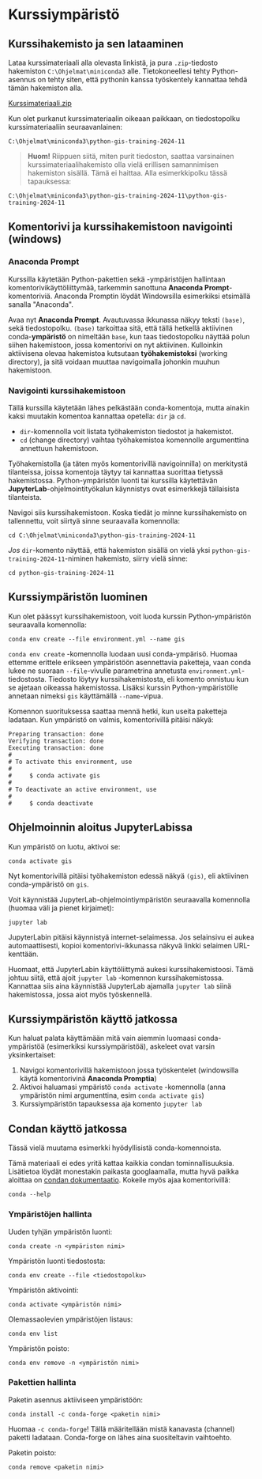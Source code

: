 # Kurssiympäristö

## Kurssihakemisto ja sen lataaminen

Lataa kurssimateriaali alla olevasta linkistä, ja pura `.zip`-tiedosto
hakemiston `C:\Ohjelmat\miniconda3` alle. Tietokoneellesi tehty Python-asennus
on tehty siten, että pythonin kanssa työskentely kannattaa tehdä tämän
hakemiston alla.

[Kurssimateriaali.zip](https://github.com/GispoCoding/python-gis-training/archive/refs/heads/2024-11.zip)

Kun olet purkanut kurssimateriaalin oikeaan paikkaan, on tiedostopolku
kurssimateriaaliin seuraavanlainen:

```
C:\Ohjelmat\miniconda3\python-gis-training-2024-11
```

> **Huom!** Riippuen siitä, miten purit tiedoston, saattaa varsinainen
> kurssimateriaalihakemisto olla vielä erillisen samannimisen hakemiston
> sisällä. Tämä ei haittaa. Alla esimerkkipolku tässä tapauksessa:

```
C:\Ohjelmat\miniconda3\python-gis-training-2024-11\python-gis-training-2024-11
```

## Komentorivi ja kurssihakemistoon navigointi (windows)

### Anaconda Prompt

Kurssilla käytetään Python-pakettien sekä -ympäristöjen hallintaan
komentorivikäyttöliittymää, tarkemmin sanottuna **Anaconda
Prompt**-komentoriviä. Anaconda Promptin löydät Windowsilla esimerkiksi
etsimällä sanalla "Anaconda".

Avaa nyt **Anaconda Prompt**. Avautuvassa ikkunassa näkyy teksti `(base)`, sekä
tiedostopolku. `(base)` tarkoittaa sitä, että tällä hetkellä aktiivinen
conda-**ympäristö** on nimeltään `base`, kun taas tiedostopolku näyttää polun
siihen hakemistoon, jossa komentorivi on nyt aktiivinen. Kulloinkin aktiivisena
olevaa hakemistoa kutsutaan **työhakemistoksi** (working directory), ja sitä
voidaan muuttaa navigoimalla johonkin muuhun hakemistoon.

### Navigointi kurssihakemistoon

Tällä kurssilla käytetään lähes pelkästään conda-komentoja, mutta ainakin kaksi
muutakin komentoa kannattaa opetella: `dir` ja `cd`.

- `dir`-komennolla voit listata työhakemiston tiedostot ja hakemistot.
- `cd` (change directory) vaihtaa työhakemistoa komennolle argumenttina
  annettuun hakemistoon.

Työhakemistolla (ja täten myös komentorivillä navigoinnilla) on merkitystä
tilanteissa, joissa komentoja täytyy tai kannattaa suorittaa tietyssä
hakemistossa. Python-ympäristön luonti tai kurssilla käytettävän
**JupyterLab**-ohjelmointityökalun käynnistys ovat esimerkkejä tällaisista
tilanteista.

Navigoi siis kurssihakemistoon. Koska tiedät jo minne kurssihakemisto on
tallennettu, voit siirtyä sinne seuraavalla komennolla:

```
cd C:\Ohjelmat\miniconda3\python-gis-training-2024-11
```

*Jos* `dir`-komento näyttää, että hakemiston sisällä on vielä yksi
`python-gis-training-2024-11`-niminen hakemisto, siirry vielä sinne:

```
cd python-gis-training-2024-11
```

## Kurssiympäristön luominen

Kun olet päässyt kurssihakemistoon, voit luoda kurssin Python-ympäristön
seuraavalla komennolla:

```
conda env create --file environment.yml --name gis
```

`conda env create` -komennolla luodaan uusi conda-ympärisö. Huomaa ettemme
erittele erikseen ympäristöön asennettavia paketteja, vaan conda lukee ne
suoraan `--file`-vivulle parametrina annetusta `environment.yml`-tiedostosta.
Tiedosto löytyy kurssihakemistosta, eli komento onnistuu kun se ajetaan oikeassa
hakemistossa. Lisäksi kurssin Python-ympäristölle annetaan nimeksi `gis`
käyttämällä `--name`-vipua.

Komennon suorituksessa saattaa mennä hetki, kun useita paketteja ladataan. Kun
ympäristö on valmis, komentorivillä pitäisi näkyä:

```
Preparing transaction: done
Verifying transaction: done
Executing transaction: done
#
# To activate this environment, use
#
#     $ conda activate gis
#
# To deactivate an active environment, use
#
#     $ conda deactivate
```

## Ohjelmoinnin aloitus JupyterLabissa

Kun ympäristö on luotu, aktivoi se:

```
conda activate gis
```

Nyt komentorivillä pitäisi työhakemiston edessä näkyä `(gis)`, eli aktiivinen
conda-ympäristö on `gis`.

Voit käynnistää JupyterLab-ohjelmointiympäristön seuraavalla komennolla (huomaa
väli ja pienet kirjaimet):

```
jupyter lab
```

JupyterLabin pitäisi käynnistyä internet-selaimessa. Jos selainsivu ei aukea
automaattisesti, kopioi komentorivi-ikkunassa näkyvä linkki selaimen
URL-kenttään.

Huomaat, että JupyterLabin käyttöliittymä aukesi kurssihakemistoosi. Tämä johtuu
siitä, että ajoit `jupyter lab` -komennon kurssihakemistossa. Kannattaa siis
aina käynnistää JupyterLab ajamalla `jupyter lab` siinä hakemistossa, jossa aiot
myös työskennellä.

## Kurssiympäristön käyttö jatkossa

Kun haluat palata käyttämään mitä vain aiemmin luomaasi conda-ympäristöä
(esimerkiksi kurssiympäristöä), askeleet ovat varsin yksinkertaiset:

1. Navigoi komentorivillä hakemistoon jossa työskentelet (windowsilla käytä
   komentorivinä **Anaconda Promptia**)
1. Aktivoi haluamasi ympäristö `conda activate` -komennolla (anna ympäristön
   nimi argumenttina, esim `conda activate gis`)
1. Kurssiympäristön tapauksessa aja komento `jupyter lab`

## Condan käyttö jatkossa

Tässä vielä muutama esimerkki hyödyllisistä conda-komennoista.

Tämä materiaali ei edes yritä kattaa kaikkia condan tominnallisuuksia.
Lisätietoa löydät monestakin paikasta googlaamalla, mutta hyvä paikka aloittaa
on
[condan dokumentaatio](https://docs.conda.io/projects/conda/en/latest/user-guide/tasks/manage-pkgs.html#).
Kokeile myös ajaa komentorivillä:

```
conda --help
```

### Ympäristöjen hallinta

Uuden tyhjän ympäristön luonti:

```
conda create -n <ympäriston nimi>
```

Ympäristön luonti tiedostosta:

```
conda env create --file <tiedostopolku>
```

Ympäristön aktivointi:

```
conda activate <ympäristön nimi>
```

Olemassaolevien ympäristöjen listaus:

```
conda env list
```

Ympäristön poisto:

```
conda env remove -n <ympäristön nimi>
```

### Pakettien hallinta

Paketin asennus aktiiviseen ympäristöön:

```
conda install -c conda-forge <paketin nimi>
```

Huomaa `-c conda-forge`! Tällä määritellään mistä kanavasta (channel) paketti
ladataan. Conda-forge on lähes aina suositeltavin vaihtoehto.

Paketin poisto:

```
conda remove <paketin nimi>
```
